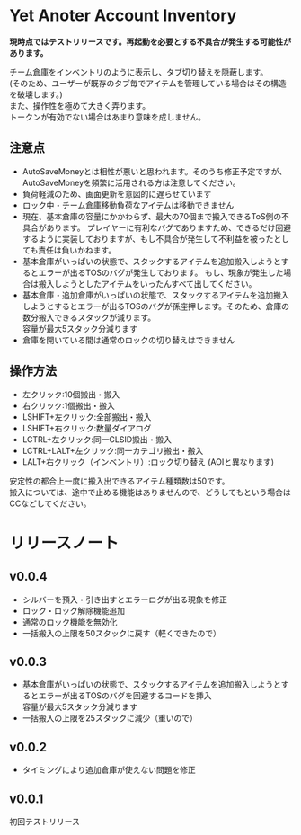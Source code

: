 # Yet Anoter Account Inventory
__現時点ではテストリリースです。再起動を必要とする不具合が発生する可能性があります。__

チーム倉庫をインベントリのように表示し、タブ切り替えを隠蔽します。  
(そのため、ユーザーが既存のタブ毎でアイテムを管理している場合はその構造を破壊します。)  
また、操作性を極めて大きく弄ります。  
トークンが有効でない場合はあまり意味を成しません。 

## 注意点
* AutoSaveMoneyとは相性が悪いと思われます。そのうち修正予定ですが、AutoSaveMoneyを頻繁に活用される方は注意してください。
* 負荷軽減のため、画面更新を意図的に遅らせています
* ロック中・チーム倉庫移動負荷なアイテムは移動できません
* 現在、基本倉庫の容量にかかわらず、最大の70個まで搬入できるToS側の不具合があります。
プレイヤーに有利なバグでありますため、できるだけ回避するように実装しておりますが、もし不具合が発生して不利益を被ったとしても責任は負いかねます。
* 基本倉庫がいっぱいの状態で、スタックするアイテムを追加搬入しようとするとエラーが出るTOSのバグが発生しております。
もし、現象が発生した場合は搬入しようとしたアイテムをいったんすべて出してください。
* 基本倉庫・追加倉庫がいっぱいの状態で、スタックするアイテムを追加搬入しようとするとエラーが出るTOSのバグが孫座押します。そのため、倉庫の数分搬入できるスタックが減ります。  
  容量が最大5スタック分減ります
* 倉庫を開いている間は通常のロックの切り替えはできません

## 操作方法
* 左クリック:10個搬出・搬入  
* 右クリック:1個搬出・搬入  
* LSHIFT+左クリック:全部搬出・搬入  
* LSHIFT+右クリック:数量ダイアログ  
* LCTRL+左クリック:同一CLSID搬出・搬入  
* LCTRL+LALT+左クリック:同一カテゴリ搬出・搬入  
* LALT+右クリック（インベントリ）:ロック切り替え  (AOIと異なります)

安定性の都合上一度に搬入出できるアイテム種類数は50です。     
搬入については、途中で止める機能はありませんので、どうしてもという場合はCCなどしてください。   
# リリースノート
## v0.0.4
* シルバーを預入・引き出すとエラーログが出る現象を修正
* ロック・ロック解除機能追加
* 通常のロック機能を無効化
* 一括搬入の上限を50スタックに戻す（軽くできたので）
## v0.0.3
* 基本倉庫がいっぱいの状態で、スタックするアイテムを追加搬入しようとするとエラーが出るTOSのバグを回避するコードを挿入  
  容量が最大5スタック分減ります
* 一括搬入の上限を25スタックに減少（重いので）
## v0.0.2
* タイミングにより追加倉庫が使えない問題を修正
## v0.0.1
初回テストリリース